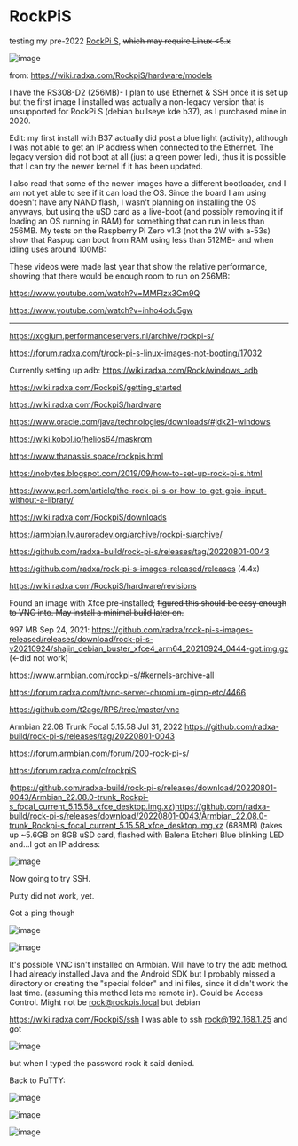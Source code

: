 # RockPiS
testing my pre-2022 [RockPi S](https://wiki.radxa.com/RockpiS
), ~~which may require Linux &lt;5.x~~

![image](https://github.com/hatonthecat/RockPiS/assets/76194453/4ecfd7b2-407d-4e63-b946-d887a9b0acc5)

from: https://wiki.radxa.com/RockpiS/hardware/models

I have the RS308-D2 (256MB)- I plan to use Ethernet & SSH once it is set up but the first image I installed was actually a non-legacy version that is unsupported for RockPi S (debian bullseye kde b37), as I purchased mine in 2020. 

Edit: my first install with B37 actually did post a blue light (activity), although I was not able to get an IP address when connected to the Ethernet. The legacy version did not boot at all (just a green power led), thus it is possible that I can try the newer kernel if it has been updated.  

I also read that some of the newer images have a different bootloader, and I am not yet able to see if it can load the OS. Since the board I am using doesn't have any NAND flash, I wasn't planning on installing the OS anyways, but using the uSD card as a live-boot (and possibly removing it if loading an OS running in RAM) for something that can run in less than 256MB. My tests on the Raspberry Pi Zero v1.3 (not the 2W with a-53s) show that Raspup can boot from RAM using less than 512MB- and when idling uses around 100MB:

These videos were made last year that show the relative performance, showing that there would be enough room to run on 256MB:

https://www.youtube.com/watch?v=MMFIzx3Cm9Q

https://www.youtube.com/watch?v=inho4odu5gw

-----

https://xogium.performanceservers.nl/archive/rockpi-s/

https://forum.radxa.com/t/rock-pi-s-linux-images-not-booting/17032

Currently setting up adb: https://wiki.radxa.com/Rock/windows_adb

https://wiki.radxa.com/RockpiS/getting_started

https://wiki.radxa.com/RockpiS/hardware

https://www.oracle.com/java/technologies/downloads/#jdk21-windows

https://wiki.kobol.io/helios64/maskrom

https://www.thanassis.space/rockpis.html

https://nobytes.blogspot.com/2019/09/how-to-set-up-rock-pi-s.html

https://www.perl.com/article/the-rock-pi-s-or-how-to-get-gpio-input-without-a-library/

https://wiki.radxa.com/RockpiS/downloads

https://armbian.lv.auroradev.org/archive/rockpi-s/archive/

https://github.com/radxa-build/rock-pi-s/releases/tag/20220801-0043

https://github.com/radxa/rock-pi-s-images-released/releases (4.4x)

https://wiki.radxa.com/RockpiS/hardware/revisions

Found an image with Xfce pre-installed; ~~figured this should be easy enough to VNC into. May install a minimal build later on.~~

997 MB Sep 24, 2021: https://github.com/radxa/rock-pi-s-images-released/releases/download/rock-pi-s-v20210924/shajin_debian_buster_xfce4_arm64_20210924_0444-gpt.img.gz (<-did not work)

https://www.armbian.com/rockpi-s/#kernels-archive-all 

https://forum.radxa.com/t/vnc-server-chromium-gimp-etc/4466

https://github.com/t2age/RPS/tree/master/vnc

Armbian 22.08 Trunk Focal 5.15.58 Jul 31, 2022 https://github.com/radxa-build/rock-pi-s/releases/tag/20220801-0043 

https://forum.armbian.com/forum/200-rock-pi-s/ 

https://forum.radxa.com/c/rockpiS

(https://github.com/radxa-build/rock-pi-s/releases/download/20220801-0043/Armbian_22.08.0-trunk_Rockpi-s_focal_current_5.15.58_xfce_desktop.img.xz)https://github.com/radxa-build/rock-pi-s/releases/download/20220801-0043/Armbian_22.08.0-trunk_Rockpi-s_focal_current_5.15.58_xfce_desktop.img.xz (688MB) (takes up ~5.6GB on 8GB uSD card, flashed with Balena Etcher) Blue blinking LED and...I got an IP address:

![image](https://github.com/hatonthecat/RockPiS/assets/76194453/17d1bdb5-ce7b-4181-8642-e0e164e23a73)

Now going to try SSH.

Putty did not work, yet.

Got a ping though

![image](https://github.com/hatonthecat/RockPiS/assets/76194453/02407329-0c85-4e5c-ae98-5dc0121c59aa)

![image](https://github.com/hatonthecat/RockPiS/assets/76194453/3042efc9-6737-4891-999d-e3761b69c537)

It's possible VNC isn't installed on Armbian. Will have to try the adb method. I had already installed Java and the Android SDK but I probably missed a directory or creating the "special folder" and ini files, since it didn't work the last time. (assuming this method lets me remote in). Could be Access Control. Might not be rock@rockpis.local but debian 

https://wiki.radxa.com/RockpiS/ssh I was able to ssh rock@192.168.1.25 and got 

![image](https://github.com/hatonthecat/RockPiS/assets/76194453/1a3ad5d7-7627-4a3f-92a9-a62604341ab1)

but when I typed the password rock it said denied. 

Back to PuTTY:

![image](https://github.com/hatonthecat/RockPiS/assets/76194453/0f54f65a-973a-4071-9f06-2326bf0ff5ae)

![image](https://github.com/hatonthecat/RockPiS/assets/76194453/e53a3b92-cf70-4efb-9ab6-bf2b84bf8ae0)

![image](https://github.com/hatonthecat/RockPiS/assets/76194453/64cf6ea9-9835-4c4f-b24d-1dfd5935f66d)
